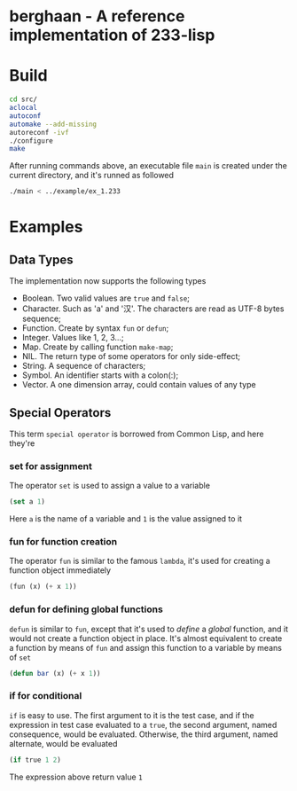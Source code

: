 # berghaan - A reference implementation of 233-lisp

# Build

```sh
cd src/
aclocal
autoconf
automake --add-missing
autoreconf -ivf
./configure
make
```

After running commands above, an executable file `main` is created under the current directory, and it's runned as followed

```sh
./main < ../example/ex_1.233
```

# Examples

## Data Types

The implementation now supports the following types

* Boolean. Two valid values are `true` and `false`;
* Character. Such as 'a' and '汉'. The characters are read as UTF-8 bytes sequence;
* Function. Create by syntax `fun` or `defun`;
* Integer. Values like 1, 2, 3...;
* Map. Create by calling function `make-map`;
* NIL. The return type of some operators for only side-effect;
* String. A sequence of characters;
* Symbol. An identifier starts with a colon(:);
* Vector. A one dimension array, could contain values of any type

## Special Operators

This term `special operator` is borrowed from Common Lisp, and here they're

### set for assignment

The operator `set` is used to assign a value to a variable

```lisp
(set a 1)
```

Here `a` is the name of a variable and `1` is the value assigned to it

### fun for function creation

The operator `fun` is similar to the famous `lambda`, it's used for creating a function object immediately

```lisp
(fun (x) (+ x 1))
```

### defun for defining global functions

`defun` is similar to `fun`, except that it's used to *define* a *global* function, and it would not create a function object in place. It's almost equivalent to create a function by means of `fun` and assign this function to a variable by means of `set`

```lisp
(defun bar (x) (+ x 1))
```

### if for conditional

`if` is easy to use. The first argument to it is the test case, and if the expression in test case evaluated to a `true`, the second argument, named consequence, would be evaluated. Otherwise, the third argument, named alternate, would be evaluated

```lisp
(if true 1 2)
```

The expression above return value `1`
